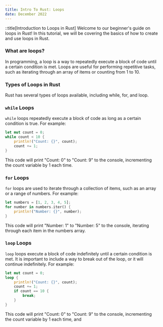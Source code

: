 ```yaml
---
title: Intro To Rust: Loops
date: December 2022
---
```


::title[Introduction to Loops in Rust]
Welcome to our beginner's guide on loops in Rust! In this tutorial, we will be covering the basics of how to create and use loops in Rust.

### What are loops?
In programming, a loop is a way to repeatedly execute a block of code until a certain condition is met. Loops are useful for performing repetitive tasks, such as iterating through an array of items or counting from 1 to 10.

### Types of Loops in Rust
Rust has several types of loops available, including while, for, and loop.

### `while` Loops
`while` loops repeatedly execute a block of code as long as a certain condition is true. For example:

```rust
let mut count = 0;
while count < 10 {
    println!("Count: {}", count);
    count += 1;
}
```
This code will print "Count: 0" to "Count: 9" to the console, incrementing the count variable by 1 each time.

### `for` Loops
`for` loops are used to iterate through a collection of items, such as an array or a range of numbers. For example:

```rust
let numbers = [1, 2, 3, 4, 5];
for number in numbers.iter() {
    println!("Number: {}", number);
}
```

This code will print "Number: 1" to "Number: 5" to the console, iterating through each item in the numbers array.

### `loop` Loops
`loop` loops execute a block of code indefinitely until a certain condition is met. It is important to include a way to break out of the loop, or it will continue indefinitely. For example:

```rust
let mut count = 0;
loop {
    println!("Count: {}", count);
    count += 1;
    if count == 10 {
        break;
    }
}
```

This code will print "Count: 0" to "Count: 9" to the console, incrementing the count variable by 1 each time, and